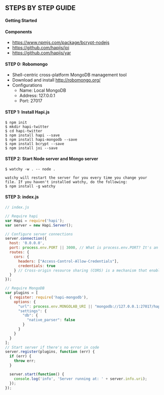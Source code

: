 ## STEPS BY STEP GUIDE
#### Getting Started

#### Components
- https://www.npmjs.com/package/bcrypt-nodejs
- https://github.com/hapijs/joi
- https://github.com/hapijs/yar

#### STEP 0: Robomongo
- Shell-centric cross-platform MongoDB management tool
- Download and install http://robomongo.org/
- Configurations
  + Name: Local MongoDB
  + Address: 127.0.0.1
  + Port: 27017

#### STEP 1: Install Hapi.js
```
$ npm init
$ mkdir hapi-twitter
$ cd hapi-twitter
$ npm install hapi --save
$ npm install hapi-mongodb --save
$ npm install bcrypt --save
$ npm install joi --save
```

#### STEP 2: Start Node server and Mongo server
```
$ watchy -w . -- node .

watchy will restart the server for you every time you change your file. If you haven't installed watchy, do the following:
$ npm install -g watchy
```

#### STEP 3: index.js
```js
// index.js

// Require hapi
var Hapi = require('hapi');
var server = new Hapi.Server();

// Configure server connections
server.connection({
  host: '0.0.0.0',
  port: process.env.PORT || 3000, // What is process.env.PORT? It's an environment variable prepared by Heroku Deployment
  routes: {
    cors: {
      headers: ["Access-Control-Allow-Credentials"],
      credentials: true
    } // Cross-origin resource sharing (CORS) is a mechanism that enables many resources (e.g. fonts, JavaScript, etc.) on a web page to be requested from another domain outside the domain from which the resource originated.
  }
});

// Require MongoDB
var plugins = [
  { register: require('hapi-mongodb'),
    options: {
      "url": process.env.MONGOLAB_URI || "mongodb://127.0.0.1:27017/hapi-twitter",
      "settings": {
        "db": {
          "native_parser": false
        }
      }
    }
  }
];
// Start server if there's no error in code
server.register(plugins, function (err) {
  if (err) {
    throw err;
  }

  server.start(function() {
    console.log('info', 'Server running at: ' + server.info.uri);
  });
});
```
